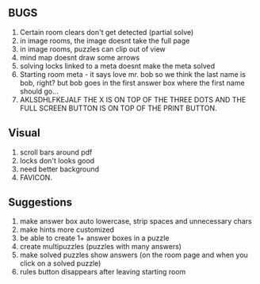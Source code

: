 ## BUGS
1. Certain room clears don't get detected (partial solve)
2. in image rooms, the image doesnt take the full page
3. in image rooms, puzzles can clip out of view
4. mind map doesnt draw some arrows
5. solving locks linked to a meta doesnt make the meta solved
6. Starting room meta - it says love mr. bob so we think the last name is bob, right? but bob goes in the first answer box where the first name should go...
7. AKLSDHLFKEJALF THE X IS ON TOP OF THE THREE DOTS AND THE FULL SCREEN BUTTON IS ON TOP OF THE PRINT BUTTON.

## Visual
1. scroll bars around pdf
2. locks don't looks good
3. need better background
4. FAVICON.

## Suggestions
1. make answer box auto lowercase, strip spaces and unnecessary chars
2. make hints more customized
3. be able to create 1+ answer boxes in a puzzle
4. create multipuzzles (puzzles with many answers)
5. make solved puzzles show answers (on the room page and when you click on a solved puzzle)
6. rules button disappears after leaving starting room
